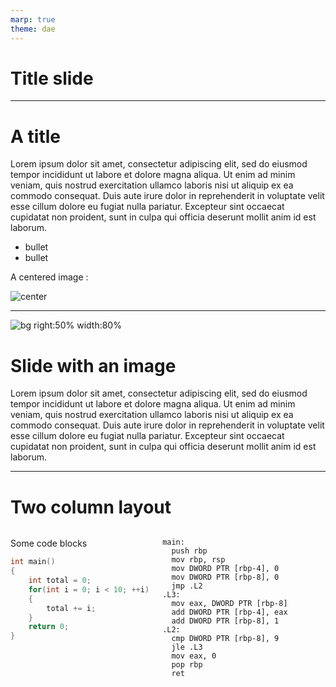 ```yaml
---
marp: true
theme: dae
---
```

<!-- _class: title-slide -->

# Title slide

<!-- footer: Demo presentation -->

---
<!-- header: A nice header for your slide -->
<!-- paginate: true -->

# A title

Lorem ipsum dolor sit amet, consectetur adipiscing elit, sed do eiusmod tempor incididunt ut labore et dolore magna aliqua. Ut enim ad minim veniam, quis nostrud exercitation ullamco laboris nisi ut aliquip ex ea commodo consequat. Duis aute irure dolor in reprehenderit in voluptate velit esse cillum dolore eu fugiat nulla pariatur. Excepteur sint occaecat cupidatat non proident, sunt in culpa qui officia deserunt mollit anim id est laborum.

- bullet
- bullet

A centered image :

![center](https://gameprogrammingpatterns.com/images/data-locality-cache-line.png)

<!-- Some comments, these will be present in the pptx too if you export this. -->
---
![bg right:50% width:80%](https://en.wikichip.org/w/images/thumb/8/86/haswell_%28octa-core%29_die_shot.png/650px-haswell_%28octa-core%29_die_shot.png)

# Slide with an image
Lorem ipsum dolor sit amet, consectetur adipiscing elit, sed do eiusmod tempor incididunt ut labore et dolore magna aliqua. Ut enim ad minim veniam, quis nostrud exercitation ullamco laboris nisi ut aliquip ex ea commodo consequat. Duis aute irure dolor in reprehenderit in voluptate velit esse cillum dolore eu fugiat nulla pariatur. Excepteur sint occaecat cupidatat non proident, sunt in culpa qui officia deserunt mollit anim id est laborum.

---
# Two column layout

<div class="columns"><div>

Some code blocks

```cpp
int main()
{
    int total = 0;
    for(int i = 0; i < 10; ++i)
    {
        total += i;
    }
    return 0;
}
```

</div><div>

```
main:
  push rbp
  mov rbp, rsp
  mov DWORD PTR [rbp-4], 0
  mov DWORD PTR [rbp-8], 0
  jmp .L2
.L3:
  mov eax, DWORD PTR [rbp-8]
  add DWORD PTR [rbp-4], eax
  add DWORD PTR [rbp-8], 1
.L2:
  cmp DWORD PTR [rbp-8], 9
  jle .L3
  mov eax, 0
  pop rbp
  ret
```

</div></div>

<!--
rpb = framepointer
eax = register
-->
